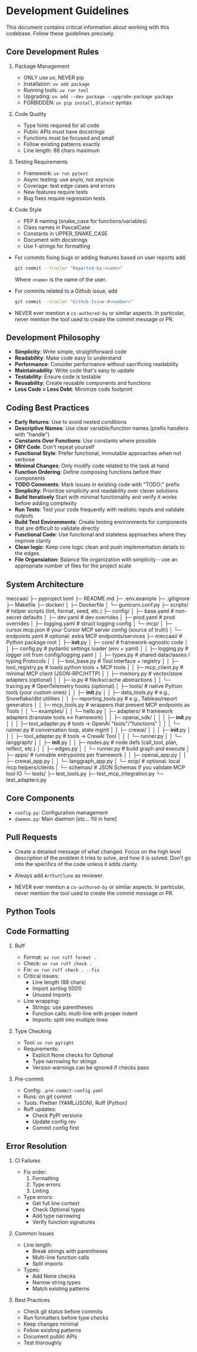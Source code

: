 # Development Guidelines

This document contains critical information about working with this codebase. Follow these guidelines precisely.

## Core Development Rules

1. Package Management
   - ONLY use uv, NEVER pip
   - Installation: `uv add package`
   - Running tools: `uv run tool`
   - Upgrading: `uv add --dev package --upgrade-package package`
   - FORBIDDEN: `uv pip install`, `@latest` syntax

2. Code Quality
   - Type hints required for all code
   - Public APIs must have docstrings
   - Functions must be focused and small
   - Follow existing patterns exactly
   - Line length: 88 chars maximum

3. Testing Requirements
   - Framework: `uv run pytest`
   - Async testing: use anyio, not asyncio
   - Coverage: test edge cases and errors
   - New features require tests
   - Bug fixes require regression tests

4. Code Style
    - PEP 8 naming (snake_case for functions/variables)
    - Class names in PascalCase
    - Constants in UPPER_SNAKE_CASE
    - Document with docstrings
    - Use f-strings for formatting

- For commits fixing bugs or adding features based on user reports add:
  ```bash
  git commit --trailer "Reported-by:<name>"
  ```
  Where `<name>` is the name of the user.

- For commits related to a Github issue, add
  ```bash
  git commit --trailer "Github-Issue:#<number>"
  ```
- NEVER ever mention a `co-authored-by` or similar aspects. In particular, never
  mention the tool used to create the commit message or PR.

## Development Philosophy

- **Simplicity**: Write simple, straightforward code
- **Readability**: Make code easy to understand
- **Performance**: Consider performance without sacrificing readability
- **Maintainability**: Write code that's easy to update
- **Testability**: Ensure code is testable
- **Reusability**: Create reusable components and functions
- **Less Code = Less Debt**: Minimize code footprint

## Coding Best Practices

- **Early Returns**: Use to avoid nested conditions
- **Descriptive Names**: Use clear variable/function names (prefix handlers with "handle")
- **Constants Over Functions**: Use constants where possible
- **DRY Code**: Don't repeat yourself
- **Functional Style**: Prefer functional, immutable approaches when not verbose
- **Minimal Changes**: Only modify code related to the task at hand
- **Function Ordering**: Define composing functions before their components
- **TODO Comments**: Mark issues in existing code with "TODO:" prefix
- **Simplicity**: Prioritize simplicity and readability over clever solutions
- **Build Iteratively** Start with minimal functionality and verify it works before adding complexity
- **Run Tests**: Test your code frequently with realistic inputs and validate outputs
- **Build Test Environments**: Create testing environments for components that are difficult to validate directly
- **Functional Code**: Use functional and stateless approaches where they improve clarity
- **Clean logic**: Keep core logic clean and push implementation details to the edges
- **File Organsiation**: Balance file organization with simplicity - use an appropriate number of files for the project scale

## System Architecture

meccaai/
├─ pyproject.toml
├─ README.md
├─ .env.example
├─ .gitignore
├─ Makefile
├─ docker/
│  ├─ Dockerfile
│  └─ gunicorn.conf.py
├─ scripts/                 # helper scripts (lint, format, seed, etc.)
├─ config/
│  ├─ base.yaml             # non-secret defaults
│  ├─ dev.yaml              # dev overrides
│  ├─ prod.yaml             # prod overrides
│  ├─ logging.yaml          # struct logging config
│  └─ mcp/
│     ├─ cursor.mcp.json    # your Cursor MCP server config (source of truth)
│     └─ endpoints.yaml     # optional: extra MCP endpoints/services
├─ meccaai/                 # Python package root
│  ├─ __init__.py
│  ├─ core/                 # framework-agnostic code
│  │  ├─ config.py          # pydantic settings loader (env + yaml)
│  │  ├─ logging.py         # logger init from config/logging.yaml
│  │  ├─ types.py           # shared dataclasses / typing Protocols
│  │  ├─ tool_base.py       # Tool interface + registry
│  │  ├─ tool_registry.py   # loads python tools + MCP tools
│  │  ├─ mcp_client.py      # minimal MCP client (JSON-RPC/HTTP)
│  │  ├─ memory.py          # vector/store adapters (optional)
│  │  ├─ io.py              # file/kv/cache abstractions
│  │  └─ tracing.py         # OpenTelemetry hooks (optional)
│  ├─ tools/                # native Python tools (your custom ones)
│  │  ├─ __init__.py
│  │  ├─ data_tools.py      # e.g., Snowflake/dbt utilities
│  │  ├─ reporting_tools.py # e.g., Tableau/report generators
│  │  ├─ mcp_tools.py       # wrappers that present MCP endpoints as Tools
│  │  └─ examples/
│  │     └─ hello.py
│  ├─ adapters/             # framework adapters (translate tools <-> framework)
│  │  ├─ openai_sdk/
│  │  │  ├─ __init__.py
│  │  │  ├─ tool_adapter.py     # tools -> OpenAI "tools"/"functions"
│  │  │  └─ runner.py           # conversation loop, state mgmt
│  │  ├─ crewai/
│  │  │  ├─ __init__.py
│  │  │  ├─ tool_adapter.py     # tools -> CrewAI Tool
│  │  │  └─ runner.py
│  │  └─ langgraph/
│  │     ├─ __init__.py
│  │     ├─ nodes.py            # node defs (call_tool, plan, reflect, etc.)
│  │     ├─ edges.py
│  │     └─ runner.py           # build graph and execute
│  ├─ apps/                 # runnable entrypoints per framework
│  │  ├─ openai_app.py
│  │  ├─ crewai_app.py
│  │  └─ langgraph_app.py
│  └─ mcp/                  # optional: local mcp helpers/clients
│     └─ schemas/           # JSON Schemas if you validate MCP tool IO
└─ tests/
   ├─ test_tools.py
   ├─ test_mcp_integration.py
   └─ test_adapters.py

## Core Components

- `config.py`: Configuration management
- `daemon.py`: Main daemon
[etc... fill in here]

## Pull Requests

- Create a detailed message of what changed. Focus on the high level description of
  the problem it tries to solve, and how it is solved. Don't go into the specifics of the
  code unless it adds clarity.

- Always add `ArthurClune` as reviewer.

- NEVER ever mention a `co-authored-by` or similar aspects. In particular, never
  mention the tool used to create the commit message or PR.

## Python Tools

## Code Formatting

1. Ruff
   - Format: `uv run ruff format .`
   - Check: `uv run ruff check .`
   - Fix: `uv run ruff check . --fix`
   - Critical issues:
     - Line length (88 chars)
     - Import sorting (I001)
     - Unused imports
   - Line wrapping:
     - Strings: use parentheses
     - Function calls: multi-line with proper indent
     - Imports: split into multiple lines

2. Type Checking
   - Tool: `uv run pyright`
   - Requirements:
     - Explicit None checks for Optional
     - Type narrowing for strings
     - Version warnings can be ignored if checks pass

3. Pre-commit
   - Config: `.pre-commit-config.yaml`
   - Runs: on git commit
   - Tools: Prettier (YAML/JSON), Ruff (Python)
   - Ruff updates:
     - Check PyPI versions
     - Update config rev
     - Commit config first

## Error Resolution

1. CI Failures
   - Fix order:
     1. Formatting
     2. Type errors
     3. Linting
   - Type errors:
     - Get full line context
     - Check Optional types
     - Add type narrowing
     - Verify function signatures

2. Common Issues
   - Line length:
     - Break strings with parentheses
     - Multi-line function calls
     - Split imports
   - Types:
     - Add None checks
     - Narrow string types
     - Match existing patterns

3. Best Practices
   - Check git status before commits
   - Run formatters before type checks
   - Keep changes minimal
   - Follow existing patterns
   - Document public APIs
   - Test thoroughly